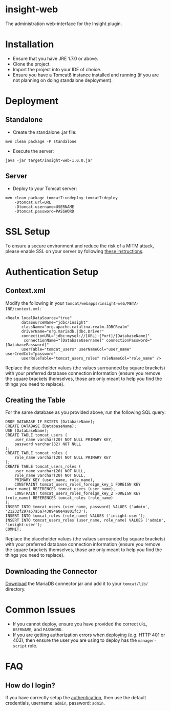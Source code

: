 insight-web
===========

The administration web-interface for the Insight plugin.

# Installation

* Ensure that you have JRE 1.7.0 or above.
* Clone the project.
* Import the project into your IDE of choice.
* Ensure you have a Tomcat8 instance installed and running (if you are not planning on doing standalone deployment).

# Deployment

## Standalone

* Create the standalone .jar file:

```
mvn clean package -P standalone
```

* Execute the server:

```
java -jar target/insight-web-1.0.0.jar
```

## Server

* Deploy to your Tomcat server:

```
mvn clean package tomcat7:undeploy tomcat7:deploy
    -Dtomcat.url=URL
    -Dtomcat.username=USERNAME
    -Dtomcat.password=PASSWORD
```

# SSL Setup

To ensure a secure environment and reduce the risk of a MITM attack, please enable SSL on your server by following [these instructions](http://www.mulesoft.com/tomcat-ssl).

# Authentication Setup

## Context.xml

Modify the following in your `tomcat/webapps/insight-web/META-INF/context.xml`:

```
<Realm localDataSource="true"
       dataSourceName="jdbc/insight"
       className="org.apache.catalina.realm.JDBCRealm"
       driverName="org.mariadb.jdbc.Driver"
       connectionURL="jdbc:mysql://[URL]:[Port]/[DatabaseName]"
        connectionName="[DatabaseUsername]" connectionPassword="[DatabasePassword]"
       userTable="tomcat_users" userNameCol="user_name" userCredCol="password"
       userRoleTable="tomcat_users_roles" roleNameCol="role_name" />
```

Replace the placeholder values (the values surrounded by square brackets) with your preferred database connection information (ensure you remove the square brackets themselves, those are only meant to help you find the things you need to replace).

## Creating the Table

For the same database as you provided above, run the following SQL query:

```
DROP DATABASE IF EXISTS [DatabaseName];
CREATE DATABASE [DatabaseName];
USE [DatabaseName];
CREATE TABLE tomcat_users (
    user_name varchar(20) NOT NULL PRIMARY KEY,
    password varchar(32) NOT NULL
);
CREATE TABLE tomcat_roles (
    role_name varchar(20) NOT NULL PRIMARY KEY
);
CREATE TABLE tomcat_users_roles (
    user_name varchar(20) NOT NULL,
    role_name varchar(20) NOT NULL,
    PRIMARY KEY (user_name, role_name),
    CONSTRAINT tomcat_users_roles_foreign_key_1 FOREIGN KEY (user_name) REFERENCES tomcat_users (user_name),
    CONSTRAINT tomcat_users_roles_foreign_key_2 FOREIGN KEY (role_name) REFERENCES tomcat_roles (role_name)
);
INSERT INTO tomcat_users (user_name, password) VALUES ('admin', '21232f297a57a5a743894a0e4a801fc3');
INSERT INTO tomcat_roles (role_name) VALUES ('insight-user');
INSERT INTO tomcat_users_roles (user_name, role_name) VALUES ('admin', 'insight-user');
COMMIT;
```

Replace the placeholder values (the values surrounded by square brackets) with your preferred database connection information (ensure you remove the square brackets themselves, those are only meant to help you find the things you need to replace).

## Downloading the Connector

[Download](https://downloads.mariadb.org/client-java/1.1.5/) the MariaDB connector jar and add it to your ```tomcat/lib/``` directory.

# Common Issues

* If you cannot deploy, ensure you have provided the correct `URL`, `USERNAME`, and `PASSWORD`.
* If you are getting authorization errors when deploying (e.g. HTTP 401 or 403), then ensure the user you are using to deploy has the `manager-script` role.

# FAQ

## How do I login?

If you have correctly setup the [authentication](https://github.com/Indiv0/insight-web#authentication-setup), then use the default credentials, username: ```admin```, password: ```admin```.
